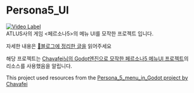 # Persona5_UI

[![Video Label](http://img.youtube.com/vi/HQ4KpbVrrmw/0.jpg)](https://youtu.be/HQ4KpbVrrmw)  
ATLUS사의 게임 <페르소나5>의 메뉴 UI를 모작한 프로젝트 입니다.

자세한 내용은 [🔗블로그에 정리한 글을](https://trialdeveloper.tistory.com/143) 읽어주세요

해당 프로젝트는 [Chavafei님의 Godot엔진으로 모작한 페르소나5 메뉴UI 프로젝트](https://github.com/Chavafei/Persona_5_menu_in_Godot)의 리소스를 사용했음을 알립니다.

This project used resources from the [Persona_5_menu_in_Godot project by Chavafei](https://github.com/Chavafei/Persona_5_menu_in_Godot)
